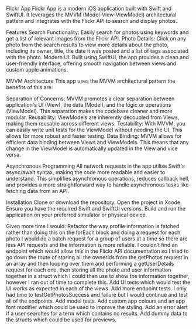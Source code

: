 Flickr App
Flickr App is a modern iOS application built with Swift and SwiftUI. It leverages the MVVM (Model-View-ViewModel) architectural pattern and integrates with the Flickr API to search and display photos.

Features
Search Functionality: Easily search for photos using keywords and get a list of relevant images from the Flickr API.
Photo Details: Click on any photo from the search results to view more details about the photo, including its owner, title, the date it was posted and a list of tags associated with the photo.
Modern UI: Built using SwiftUI, the app provides a clean and user-friendly interface, offering smooth navigation between views and custom apple animations.

MVVM Architecture
This app uses the MVVM architectural pattern the benefits of this are:

Separation of Concerns: MVVM promotes a clear separation between application's UI (View), the data (Model), and the logic or operations (ViewModel). This separation makes the codebase cleaner and more modular.
Reusability: ViewModels are inherently decoupled from Views, making them reusable across different views.
Testability: With MVVM, you can easily write unit tests for the ViewModel without needing the UI. This allows for more robust and faster testing.
Data Binding: MVVM allows for efficient data binding between Views and ViewModels. This means that any change in the ViewModel is automatically updated in the View and vice versa.

Asynchronous Programming
All network requests in the app utilise Swift's async/await syntax, making the code more readable and easier to understand. This simplifies asynchronous operations, reduces callback hell, and provides a more straightforward way to handle asynchronous tasks like fetching data from an API.

Installation
Clone or download the repository.
Open the project in Xcode.
Ensure you have the required Swift and SwiftUI versions.
Build and run the application on your preferred simulator or physical device.

Given more time I would:
Refactor the way profile information is fetched rather than doing this on the forEach block and doing a request for each photo I would do a batch request for a group of users at a time so there are less API requests and the information is more reliable. I couldn’t find an endpoint which would allow this in the Flickr API documentation so I tried to go down the route of storing all the ownerIds from the getPhotos request in an array and then looping over them and performing a getUserDetails request for each one, then storing all the photo and user information together in a struct which I could then use to show the information together, however I ran out of time to complete this.
Add UI tests which would test the UI works as expected in each of the views.
Add more endpoint tests. I only had time to testGetPhotosSuccess and failure but I would continue and test all of the endpoints.
Add model tests.
Add custom app colours and an app font modifier which could be used to improve the styling.
Add an error alert if a user searches for a term which contains no results.
Add dummy data to the structs which could be used for previews.

